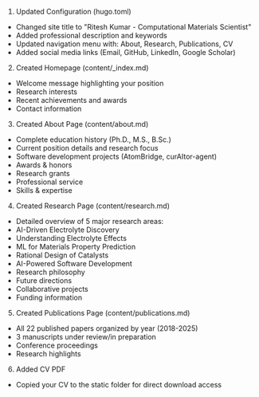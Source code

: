 1. Updated Configuration (hugo.toml)
- Changed site title to "Ritesh Kumar - Computational Materials Scientist"
- Added professional description and keywords
- Updated navigation menu with: About, Research, Publications, CV
- Added social media links (Email, GitHub, LinkedIn, Google Scholar)

2. Created Homepage (content/_index.md)
- Welcome message highlighting your position
- Research interests
- Recent achievements and awards
- Contact information

3. Created About Page (content/about.md)
- Complete education history (Ph.D., M.S., B.Sc.)
- Current position details and research focus
- Software development projects (AtomBridge, curAItor-agent)
- Awards & honors
- Research grants
- Professional service
- Skills & expertise

4. Created Research Page (content/research.md)
- Detailed overview of 5 major research areas:
- AI-Driven Electrolyte Discovery
- Understanding Electrolyte Effects
- ML for Materials Property Prediction
- Rational Design of Catalysts
- AI-Powered Software Development
- Research philosophy
- Future directions
- Collaborative projects
- Funding information

5. Created Publications Page (content/publications.md)
- All 22 published papers organized by year (2018-2025)
- 3 manuscripts under review/in preparation
- Conference proceedings
- Research highlights

6. Added CV PDF
- Copied your CV to the static folder for direct download access